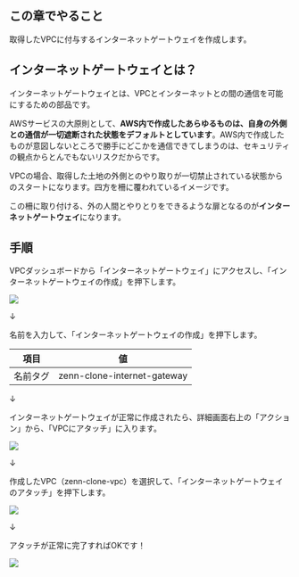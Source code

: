 ## この章でやること

取得したVPCに付与するインターネットゲートウェイを作成します。

## インターネットゲートウェイとは？

インターネットゲートウェイとは、VPCとインターネットとの間の通信を可能にするための部品です。

AWSサービスの大原則として、**AWS内で作成したあらゆるものは、自身の外側との通信が一切遮断された状態をデフォルトとしています**。AWS内で作成したものが意図しないところで勝手にどこかを通信できてしまうのは、セキュリティの観点からとんでもないリスクだからです。

VPCの場合、取得した土地の外側とのやり取りが一切禁止されている状態からのスタートになります。四方を柵に覆われているイメージです。

この柵に取り付ける、外の人間とやりとりをできるような扉となるのが**インターネットゲートウェイ**になります。

## 手順

VPCダッシュボードから「インターネットゲートウェイ」にアクセスし、「インターネットゲートウェイの作成」を押下します。

![](https://storage.googleapis.com/zenn-user-upload/a9f3e8813553-20230514.png)

↓

名前を入力して、「インターネットゲートウェイの作成」を押下します。

|項目|値|
|---|---|
|名前タグ|zenn-clone-internet-gateway|

↓

インターネットゲートウェイが正常に作成されたら、詳細画面右上の「アクション」から、「VPCにアタッチ」に入ります。

![](https://storage.googleapis.com/zenn-user-upload/66f346ec991b-20230514.png)

↓

作成したVPC（zenn-clone-vpc）を選択して、「インターネットゲートウェイのアタッチ」を押下します。

![](https://storage.googleapis.com/zenn-user-upload/a303bfbe0d3c-20230514.png)

↓

アタッチが正常に完了すればOKです！

![](https://storage.googleapis.com/zenn-user-upload/aaba082e91ca-20230514.png)

